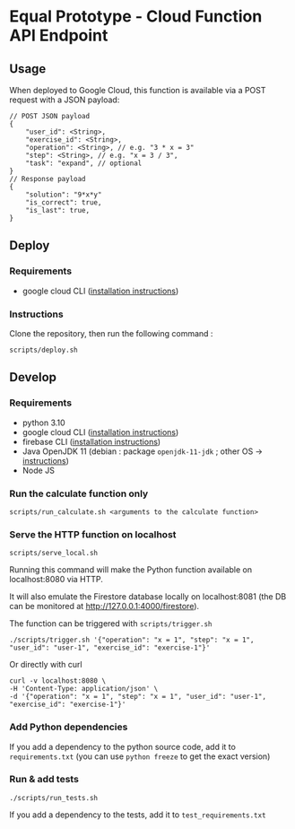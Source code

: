 # Equal Prototype - Cloud Function API Endpoint
## Usage
When deployed to Google Cloud, this function is available via a POST request with a JSON payload:

    // POST JSON payload
    {
        "user_id": <String>,
        "exercise_id": <String>,
	    "operation": <String>, // e.g. "3 * x = 3"
	    "step": <String>, // e.g. "x = 3 / 3",
        "task": "expand", // optional
    }
    // Response payload
    {
        "solution": "9*x*y"
        "is_correct": true,
        "is_last": true,
    }


## Deploy
### Requirements
- google cloud CLI ([installation instructions](https://cloud.google.com/sdk/docs/install))
### Instructions
Clone the repository, then run the following command :

    scripts/deploy.sh

## Develop
### Requirements
- python 3.10
- google cloud CLI ([installation instructions](https://cloud.google.com/sdk/docs/install))
- firebase CLI ([installation instructions](https://firebase.google.com/docs/cli#setup_update_cli))
- Java OpenJDK 11 (debian : package `openjdk-11-jdk` ; other OS -> [instructions](https://openjdk.org/install/))
- Node JS

### Run the calculate function only

    scripts/run_calculate.sh <arguments to the calculate function>

### Serve the HTTP function on localhost

    scripts/serve_local.sh

Running this command will make the Python function available on localhost:8080 via HTTP.

It will also emulate the Firestore database locally on localhost:8081 (the DB can be monitored at http://127.0.0.1:4000/firestore).

The function can be triggered with `scripts/trigger.sh`

    ./scripts/trigger.sh '{"operation": "x = 1", "step": "x = 1", "user_id": "user-1", "exercise_id": "exercise-1"}'

Or directly with curl

    curl -v localhost:8080 \
    -H 'Content-Type: application/json' \
    -d '{"operation": "x = 1", "step": "x = 1", "user_id": "user-1", "exercise_id": "exercise-1"}'

### Add Python dependencies

If you add a dependency to the python source code, add it to `requirements.txt` (you can use `python freeze` to get the exact version)

### Run & add tests

    ./scripts/run_tests.sh

If you add a dependency to the tests, add it to `test_requirements.txt`


